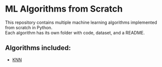 # ML Algorithms from Scratch

This repository contains multiple machine learning algorithms implemented from scratch in Python.  
Each algorithm has its own folder with code, dataset, and a README.

## Algorithms included:

- [KNN](./KNN)
